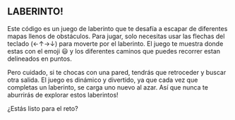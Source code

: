## LABERINTO!

Este código es un juego de laberinto que te desafía a escapar de diferentes mapas llenos de obstáculos.
Para jugar, solo necesitas usar las flechas del teclado (←↑→↓) para moverte por el laberinto. El juego te muestra donde estas con el emoji :smiley: y los diferentes caminos que puedes recorrer estan delineados en puntos.

Pero cuidado, si te chocas con una pared, tendrás que retroceder y buscar otra salida. El juego es dinámico y divertido, ya que cada vez que completas un laberinto, se carga uno nuevo al azar. Así que nunca te aburrirás de explorar estos laberintos!

¿Estás listo para el reto?

